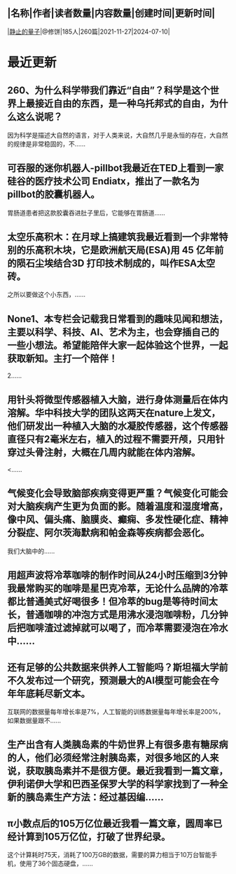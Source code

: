 |名称|作者|读者数量|内容数量|创建时间|更新时间|
---
|[静止的量子](https://xiaobot.net/p/xiubing?refer=0b133df9-27dc-423b-8101-639049001c13)|@修饼|185人|260篇|2021-11-27|2024-07-10|

# 最近更新
## 260、为什么科学带我们靠近“自由”？科学是这个世界上最接近自由的东西，是一种乌托邦式的自由，为什么这么说呢？

因为科学是描述大自然的语言，对于人类来说，大自然几乎是永恒的存在，大自然的规律是非常稳固的，不......
## 可吞服的迷你机器人-pillbot我最近在TED上看到一家硅谷的医疗技术公司 Endiatx，推出了一款名为 pillbot的胶囊机器人。


胃肠道患者把这款胶囊吞进肚子里后，它能够在胃肠道......
## 太空乐高积木：在月球上搞建筑我最近看到一个非常特别的乐高积木块，它是欧洲航天局(ESA)用 45 亿年前的陨石尘埃结合3D 打印技术制成的，叫作ESA太空砖。


之所以要做这个小东西，......
## None1、本专栏会记载我日常看到的趣味见闻和想法，主要以科学、科技、AI、艺术为主，也会穿插自己的一些小想法。希望能陪伴大家一起体验这个世界，一起获取新知。主打一个陪伴！

2......
## 用针头将微型传感器植入大脑，进行身体测量后在体内溶解。华中科技大学的团队这两天在nature上发文，他们研发出一种植入大脑的水凝胶传感器，这个传感器直径只有2毫米左右，植入的过程不需要开颅，只用针穿过头骨注射，大概在几周内就能在体内溶解。
<......
## 气候变化会导致脑部疾病变得更严重？气候变化可能会对大脑疾病产生更为负面的影。随着温度和湿度增高，像中风、偏头痛、脑膜炎、癫痫、多发性硬化症、精神分裂症、阿尔茨海默病和帕金森等疾病都会恶化。

我们大脑中的......
## 用超声波将冷萃咖啡的制作时间从24小时压缩到3分钟我最常购买的咖啡是星巴克冷萃，无论什么品牌的冷萃都比普通美式好喝很多！但冷萃的bug是等待时间太长，普通咖啡的冲泡方式是用沸水浸泡咖啡粉，几分钟后把咖啡渣过滤掉就可以喝了，而冷萃需要浸泡在冷水中......
## 还有足够的公共数据来供养人工智能吗？斯坦福大学前不久发布过一个研究，预测最大的AI模型可能会在今年年底耗尽新文本。

互联网的数据量每年增长率是7%，人工智能的训练数据量每年增长率是200%，如果数据量跟不......
## 生产出含有人类胰岛素的牛奶世界上有很多患有糖尿病的人，他们必须经常注射胰岛素，对很多地区的人来说，获取胰岛素并不是很方便。最近我看到一篇文章，伊利诺伊大学和巴西圣保罗大学的科学家找到了一种全新的胰岛素生产方法：经过基因编......
## π小数点后的105万亿位最近我看一篇文章，圆周率已经计算到105万亿位，打破了世界纪录。

这个计算耗时75天，消耗了100万GB的数据，需要的算力相当于10万台智能手机，使用了36个固态硬盘，......

